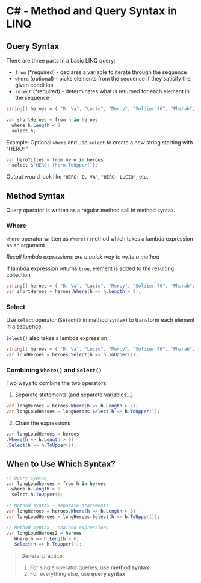 # C# - Method and Query Syntax in LINQ

## Query Syntax

There are three parts in a basic LINQ query:

- `from` (\*required) - declares a variable to iterate through the sequence
- `where` (optional) - picks elements from the sequence if they satisify the given condition
- `select` (\*required) - determinates what is returned for each element in the sequence

```c#
string[] heroes = { "D. Va", "Lucio", "Mercy", "Soldier 76", "Pharah", "Reinhardt" };

var shortHeroes = from h in heroes
  where h.Length < 8
  select h;
```

Example: Optional `where` and use `select` to create a new string starting with "HERO: "

```c#
var heroTitles = from hero in heroes
  select $"HERO: {hero.ToUpper()};
```

Output would look like `"HERO: D. VA"`, `"HERO: LUCIO"`, etc.

## Method Syntax

Query operator is written as a regular method call in method syntax.

### Where

`where` operator written as `Where()` method which takes a lambda expression as an argument

_Recall lambda expressions are a quick way to write a method_

If lambda expression returns `true`, element is added to the resulting collection

```c#
string[] heroes = { "D. Va", "Lucio", "Mercy", "Soldier 76", "Pharah", "Reinhardt" };
var shortHeroes = heroes.Where(h => h.Length < 8);
```

### Select

Use `select` operator (`Select()` in method syntax) to transform each element in a sequence.

`Select()` also takes a lambda expression.

```c#
string[] heroes = { "D. Va", "Lucio", "Mercy", "Soldier 76", "Pharah", "Reinhardt" };
var loudHeroes = heroes.Select(h => h.ToUpper());
```

### Combining `Where()` and `Select()`

Two ways to combine the two operators:

1. Separate statements (and separate variables...)

```c#
var longHeroes = heroes.Where(h => h.Length > 6);
var longLoudHeroes = longHeroes.Select(h => h.ToUpper());
```

2. Chain the expressions

```c#
var longLoudHeroes = heroes
.Where(h => h.Length > 6)
.Select(h => h.ToUpper());
```

## When to Use Which Syntax?

```c#
// Query syntax
var longLoudheroes = from h in heroes
  where h.Length > 6
  select h.ToUpper();

// Method syntax - separate statements
var longHeroes = heroes.Where(h => h.Length > 6);
var longLoudHeroes = longHeroes.Select(h => h.ToUpper());

// Method syntax - chained expressions
var longLoudHeroes2 = heroes
  .Where(h => h.Length > 6)
  .Select(h => h.ToUpper());
```

> General practice:
>
> 1. For single operator queries, use **method syntax**
> 2. For everything else, use **query syntax**
